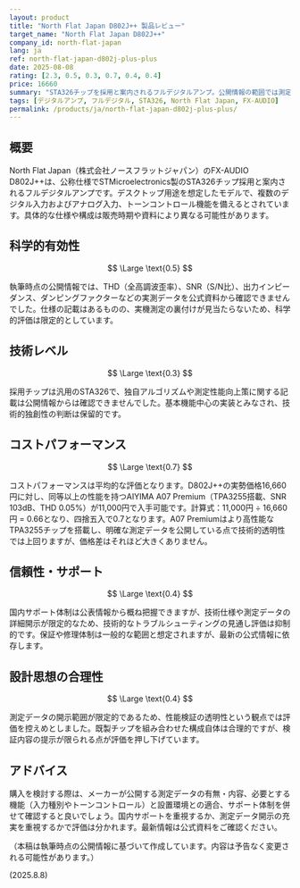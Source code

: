 ```yaml
---
layout: product
title: "North Flat Japan D802J++ 製品レビュー"
target_name: "North Flat Japan D802J++"
company_id: north-flat-japan
lang: ja
ref: north-flat-japan-d802j-plus-plus
date: 2025-08-08
rating: [2.3, 0.5, 0.3, 0.7, 0.4, 0.4]
price: 16660
summary: "STA326チップを採用と案内されるフルデジタルアンプ。公開情報の範囲では測定データの透明性に課題が残る。"
tags: [デジタルアンプ, フルデジタル, STA326, North Flat Japan, FX-AUDIO]
permalink: /products/ja/north-flat-japan-d802j-plus-plus/
---
```


## 概要

North Flat Japan（株式会社ノースフラットジャパン）のFX-AUDIO D802J++は、公称仕様でSTMicroelectronics製のSTA326チップ採用と案内されるフルデジタルアンプです。デスクトップ用途を想定したモデルで、複数のデジタル入力およびアナログ入力、トーンコントロール機能を備えるとされています。具体的な仕様や構成は販売時期や資料により異なる可能性があります。

## 科学的有効性

$$ \Large \text{0.5} $$

執筆時点の公開情報では、THD（全高調波歪率）、SNR（S/N比）、出力インピーダンス、ダンピングファクターなどの実測データを公式資料から確認できませんでした。仕様の記載はあるものの、実機測定の裏付けが見当たらないため、科学的評価は限定的としています。

## 技術レベル

$$ \Large \text{0.3} $$

採用チップは汎用のSTA326で、独自アルゴリズムや測定性能向上策に関する記載は公開情報からは確認できませんでした。基本機能中心の実装とみなされ、技術的独創性の判断は保留的です。

## コストパフォーマンス

$$ \Large \text{0.7} $$

コストパフォーマンスは平均的な評価となります。D802J++の実勢価格16,660円に対し、同等以上の性能を持つAIYIMA A07 Premium（TPA3255搭載、SNR 103dB、THD 0.05%）が11,000円で入手可能です。計算式：11,000円 ÷ 16,660円 = 0.66となり、四捨五入で0.7となります。A07 Premiumはより高性能なTPA3255チップを搭載し、明確な測定データを公開している点で技術的透明性では上回りますが、価格差はそれほど大きくありません。

## 信頼性・サポート

$$ \Large \text{0.4} $$

国内サポート体制は公表情報から概ね把握できますが、技術仕様や測定データの詳細開示が限定的なため、技術的なトラブルシューティングの見通し評価は抑制的です。保証や修理体制は一般的な範囲と想定されますが、最新の公式情報に依存します。

## 設計思想の合理性

$$ \Large \text{0.4} $$

測定データの開示範囲が限定的であるため、性能検証の透明性という観点では評価を控えめとしました。既製チップを組み合わせた構成自体は合理的ですが、検証内容の提示が限られる点が評価を押し下げています。

## アドバイス

購入を検討する際は、メーカーが公開する測定データの有無・内容、必要とする機能（入力種別やトーンコントロール）と設置環境との適合、サポート体制を併せて確認すると良いでしょう。国内サポートを重視するか、測定データ開示の充実を重視するかで評価は分かれます。最新情報は公式資料をご確認ください。

（本稿は執筆時点の公開情報に基づいて作成しています。内容は予告なく変更される可能性があります。）

(2025.8.8)